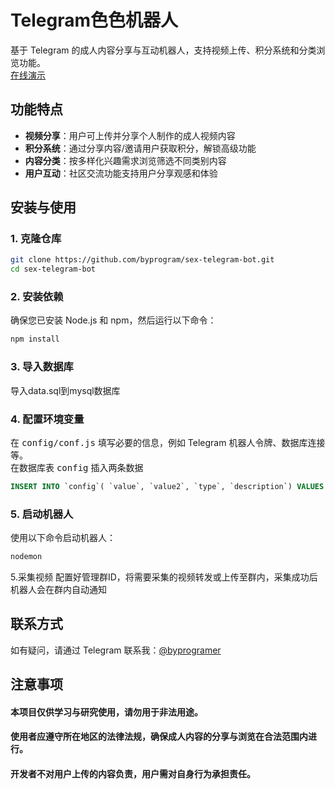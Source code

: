 # Telegram色色机器人

基于 Telegram 的成人内容分享与互动机器人，支持视频上传、积分系统和分类浏览功能。<br>
[在线演示](https://t.me/sese8_bot)

## 功能特点

- **视频分享**：用户可上传并分享个人制作的成人视频内容
- **积分系统**：通过分享内容/邀请用户获取积分，解锁高级功能
- **内容分类**：按多样化兴趣需求浏览筛选不同类别内容
- **用户互动**：社区交流功能支持用户分享观感和体验

## 安装与使用

### 1. 克隆仓库
```bash
git clone https://github.com/byprogram/sex-telegram-bot.git
cd sex-telegram-bot
```
### 2. 安装依赖
确保您已安装 Node.js 和 npm，然后运行以下命令：

```bash
npm install
```
### 3. 导入数据库
导入data.sql到mysql数据库

### 4. 配置环境变量
在 <kbd>config/conf.js</kbd> 填写必要的信息，例如 Telegram 机器人令牌、数据库连接等。<br>
在数据库表 <kbd>config</kbd> 插入两条数据 
```sql 
INSERT INTO `config`( `value`, `value2`, `type`, `description`) VALUES ('机器人token','机器人用户名','sese_bot_token','任意备注');INSERT INTO `config`( `value`, `type`, `description`) VALUES ('采集群ID','tg_admin_groupid','任意备注');
```

### 5. 启动机器人
使用以下命令启动机器人：

```bash
nodemon
```

5.采集视频
配置好管理群ID，将需要采集的视频转发或上传至群内，采集成功后机器人会在群内自动通知

## 联系方式
如有疑问，请通过 Telegram 联系我：[@byprogramer](https://t.me/byprogramer)

## 注意事项
#### 本项目仅供学习与研究使用，请勿用于非法用途。
#### 使用者应遵守所在地区的法律法规，确保成人内容的分享与浏览在合法范围内进行。
#### 开发者不对用户上传的内容负责，用户需对自身行为承担责任。
